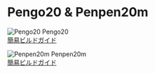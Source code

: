 # Pengo20 & Penpen20m

![Pengo20](../images/pengo20intro.jpg)
Pengo20  
[簡易ビルドガイド](../pengo20)

![Penpen20m](../images/penpen20.jpg)
Penpen20m  
[簡易ビルドガイド](../penpen20)
